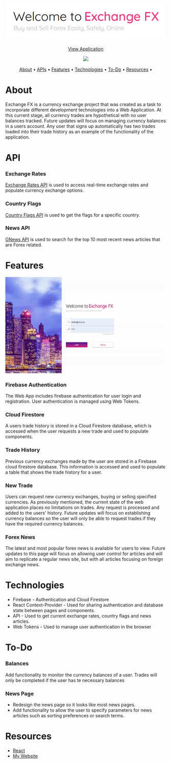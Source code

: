 <p align='center'>
  <img src='public/img/ExchangeFX.PNG' alt='ExchangeFX Logo'>
</p>
<p align='center'>
  <a href='https://nervous-swirles-b7c5c9.netlify.app'>View Application</a>
</p>
<p align='center'>
  <img src='https://api.netlify.com/api/v1/badges/20914633-eb60-42dc-bd26-68e7f4214289/deploy-status'>
</p>
<p align='center'>
  <a href='#About'>About</a>  • 
  <a href='#API'>APIs</a>  • 
  <a href='#Features'>Features</a>  • 
  <a href='#Technologies'>Technologies</a>  •
  <a href='#To-Do'>To-Do</a>  • 
  <a href='#Resources'>Resources</a>  • 
</p>  

# About
Exchange FX is a currency exchange project that was created as a task to incorporate different development technologies into a Web Application. At this current stage, all currency trades are hypothetical with no user balances tracked. Future updates will focus on managing currency balances in a users account. Any user that signs up automatically has two trades loaded into their trade history as an example of the functionality of the application.

# API

### Exchange Rates
<a href='https://exchangeratesapi.io/'>Exchange Rates API</a> is used to access real-time exchange rates and populate currency exchange options. 

### Country Flags
<a href='https://www.countryflags.io/'>Country Flags API</a> is used to get the flags for a specific country. 

### News API
<a href='https://gnews.io/docs/v3#introduction'>GNews API</a> is used to search for the top 10 most recent news articles that are Forex related.

# Features

<p align='center'>
<img src='public/img/ExchangeFXGIF.gif' height='300px' width='auto'>
</p>

### Firebase Authentication
The Web App includes firebase authentication for user login and registration. User authentication is managed using Web Tokens.

### Cloud Firestore
A users trade history is stored in a Cloud Firestore database, which is accessed when the user requests a new trade and used to populate components. 

### Trade History
Previous currency exchanges made by the user are stored in a Firebase cloud firestore database. This information is accessed and used to populate a table that shows the trade history for a user.

### New Trade
Users can request new currency exchanges, buying or selling specified currencies. As previously mentioned, the current state of the web application places no limitations on trades. Any request is processed and added to the users' history. Future updates will focus on establishing currency balances so the user will only be able to request trades if they have the required currency balances.

### Forex News
The latest and most popular forex news is available for users to view. Future updates to this page will focus on allowing user control for articles and will aim to replicate a regular news site, but with all articles focusing on foreign exchange news.

# Technologies 
* Firebase - Authentication and Cloud Firestore
* React Context-Provider - Used for sharing authentication and database state between pages and components.
* API - Used to get current exchange rates, country flags and news articles. 
* Web Tokens - Used to manage user authentication in the browser

# To-Do

### Balances
Add functionality to monitor the currency balances of a user. Trades will only be completed if the user has te necessary balances 

### News Page
* Redesign the news page so it looks like most news pages.
* Add functionality to allow the user to specify parameters for news articles such as sorting preferences or search terms.

# Resources
* <a href='https://reactcommunity.org/'>React</a>
* <a href='https://www.wattersjamesc.co.za/'>My Website</a> 
